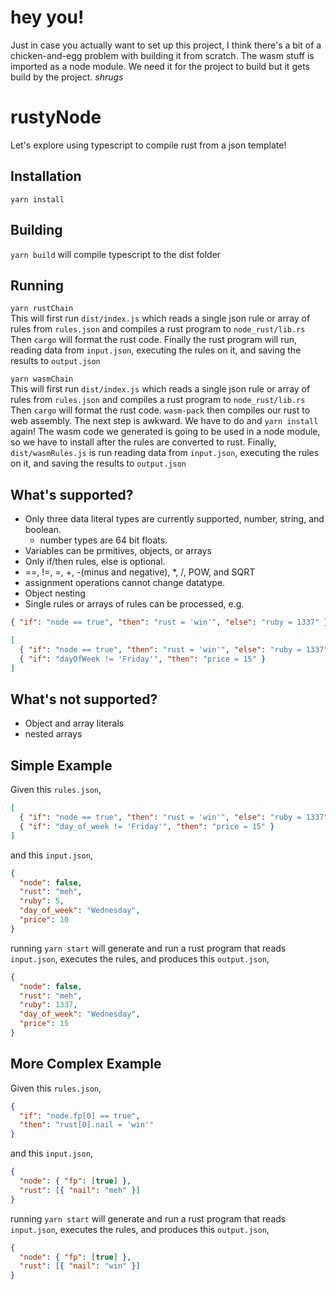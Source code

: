 # hey you!

Just in case you actually want to set up this project, I think there's a bit of a chicken-and-egg problem with building it from scratch.
The wasm stuff is imported as a node module. We need it for the project to build but it gets build by the project. _shrugs_

# rustyNode

Let's explore using typescript to compile rust from a json template!

## Installation

`yarn install`

## Building

`yarn build` will compile typescript to the dist folder

## Running

`yarn rustChain`  
 This will first run `dist/index.js` which reads a single json rule or array of rules from `rules.json` and compiles a rust program to `node_rust/lib.rs` Then `cargo` will format the rust code. Finally the rust program will run, reading data from `input.json`, executing the rules on it, and saving the results to `output.json`

`yarn wasmChain`  
 This will first run `dist/index.js` which reads a single json rule or array of rules from `rules.json` and compiles a rust program to `node_rust/lib.rs` Then `cargo` will format the rust code. `wasm-pack` then compiles our rust to web assembly. The next step is awkward. We have to do and `yarn install` again!
The wasm code we generated is going to be used in a node module, so we have to install after the rules are converted to rust. Finally, `dist/wasmRules.js` is run reading data from `input.json`, executing the rules on it, and saving the results to `output.json`

## What's supported?

- Only three data literal types are currently supported, number, string, and boolean.
  - number types are 64 bit floats.
- Variables can be prmitives, objects, or arrays
- Only if/then rules, else is optional.
- ==, !=, =, +, -(minus and negative), \*, /, POW, and SQRT
- assignment operations cannot change datatype.
- Object nesting
- Single rules or arrays of rules can be processed, e.g.

```json
{ "if": "node == true", "then": "rust = 'win'", "else": "ruby = 1337" },
```

```json
[
  { "if": "node == true", "then": "rust = 'win'", "else": "ruby = 1337" },
  { "if": "dayOfWeek != 'Friday'", "then": "price = 15" }
]
```

## What's not supported?

- Object and array literals
- nested arrays

## Simple Example

Given this `rules.json`,

```json
[
  { "if": "node == true", "then": "rust = 'win'", "else": "ruby = 1337" },
  { "if": "day_of_week != 'Friday'", "then": "price = 15" }
]
```

and this `input.json`,

```json
{
  "node": false,
  "rust": "meh",
  "ruby": 5,
  "day_of_week": "Wednesday",
  "price": 10
}
```

running `yarn start` will generate and run a rust program that reads `input.json`, executes the rules, and produces this `output.json`,

```json
{
  "node": false,
  "rust": "meh",
  "ruby": 1337,
  "day_of_week": "Wednesday",
  "price": 15
}
```

## More Complex Example

Given this `rules.json`,

```json
{
  "if": "node.fp[0] == true",
  "then": "rust[0].nail = 'win'"
}
```

and this `input.json`,

```json
{
  "node": { "fp": [true] },
  "rust": [{ "nail": "meh" }]
}
```

running `yarn start` will generate and run a rust program that reads `input.json`, executes the rules, and produces this `output.json`,

```json
{
  "node": { "fp": [true] },
  "rust": [{ "nail": "win" }]
}
```
